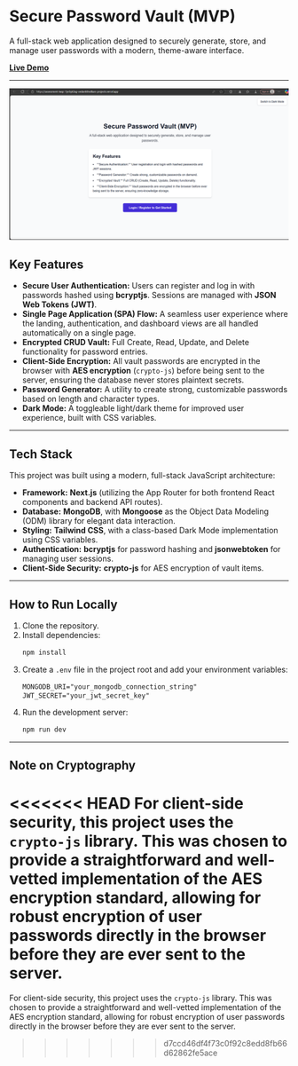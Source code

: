 # Secure Password Vault (MVP)

A full-stack web application designed to securely generate, store, and manage user passwords with a modern, theme-aware interface.

[**Live Demo**](https://assessment-nine-beta.vercel.app/)

---
![Secure Vault Screenshot](/src/assets/image.png)

## Key Features

- **Secure User Authentication:** Users can register and log in with passwords hashed using **bcryptjs**. Sessions are managed with **JSON Web Tokens (JWT)**.
- **Single Page Application (SPA) Flow:** A seamless user experience where the landing, authentication, and dashboard views are all handled automatically on a single page.
- **Encrypted CRUD Vault:** Full Create, Read, Update, and Delete functionality for password entries.
- **Client-Side Encryption:** All vault passwords are encrypted in the browser with **AES encryption** (`crypto-js`) before being sent to the server, ensuring the database never stores plaintext secrets.
- **Password Generator:** A utility to create strong, customizable passwords based on length and character types.
- **Dark Mode:** A toggleable light/dark theme for improved user experience, built with CSS variables.

---

## Tech Stack

This project was built using a modern, full-stack JavaScript architecture:

- **Framework:** **Next.js** (utilizing the App Router for both frontend React components and backend API routes).
- **Database:** **MongoDB**, with **Mongoose** as the Object Data Modeling (ODM) library for elegant data interaction.
- **Styling:** **Tailwind CSS**, with a class-based Dark Mode implementation using CSS variables.
- **Authentication:** **bcryptjs** for password hashing and **jsonwebtoken** for managing user sessions.
- **Client-Side Security:** **crypto-js** for AES encryption of vault items.

---

## How to Run Locally

1.  Clone the repository.
2.  Install dependencies:
    ```bash
    npm install
    ```
3.  Create a `.env` file in the project root and add your environment variables:
    ```
    MONGODB_URI="your_mongodb_connection_string"
    JWT_SECRET="your_jwt_secret_key"
    ```
4.  Run the development server:
    ```bash
    npm run dev
    ```

---

## Note on Cryptography

<<<<<<< HEAD
For client-side security, this project uses the `crypto-js` library. This was chosen to provide a straightforward and well-vetted implementation of the AES encryption standard, allowing for robust encryption of user passwords directly in the browser before they are ever sent to the server.
=======
For client-side security, this project uses the `crypto-js` library. This was chosen to provide a straightforward and well-vetted implementation of the AES encryption standard, allowing for robust encryption of user passwords directly in the browser before they are ever sent to the server.
>>>>>>> d7ccd46df4f73c0f92c8edd8fb66d62862fe5ace

